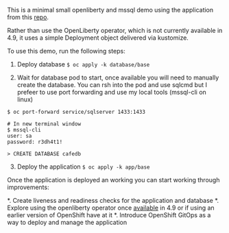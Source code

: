 This is a minimal small openliberty and mssql demo using the application from this [repo](https://github.com/Azure-Samples/open-liberty-on-aro/blob/master/guides/howto-integrate-azure-managed-databases.md).

Rather than use the OpenLiberty operator, which is not currently available in 4.9, it uses a simple Deployment object delivered via kustomize.

To use this demo, run the following steps:

1. Deploy database
`$ oc apply -k database/base`

2. Wait for database pod to start, once available you will need to manually create the database. You can rsh into the pod and use sqlcmd but I prefeer to use port forwarding and use my local tools (mssql-cli on linux)

```
$ oc port-forward service/sqlserver 1433:1433

# In new terminal window
$ mssql-cli
user: sa
password: r3dh4t1!

> CREATE DATABASE cafedb
```

3. Deploy the application
`$ oc apply -k app/base`

Once the application is deployed an working you can start working through improvements:

*. Create liveness and readiness checks for the application and database
*. Explore using the openliberty operator once [available](https://github.com/OpenLiberty/open-liberty-operator/issues/251) in 4.9 or if using an earlier version of OpenShift have at it
*. Introduce OpenShift GitOps as a way to deploy and manage the application